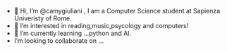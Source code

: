 - 👋 Hi, I’m @camygiuliani , I am a Computer Science student at Sapienza Univeristy of Rome.
- 👀 I’m interested in reading,music,psycology and computers!
- 🌱 I’m currently learning ...python and AI.
-  I’m looking to collaborate on ...

<!---
camygiuliani/camygiuliani is a ✨ special ✨ repository because its `README.md` (this file) appears on your GitHub profile.
You can click the Preview link to take a look at your changes.
--->
